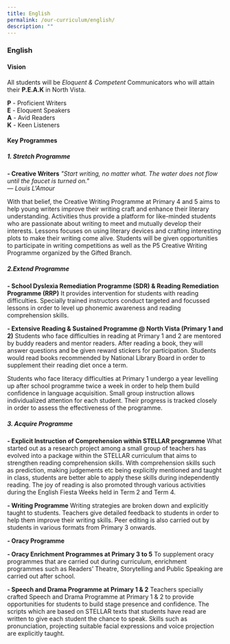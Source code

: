 ```yaml
---
title: English
permalink: /our-curriculum/english/
description: ""
---
```

### English

#### Vision

All students will be _Eloquent & Competent_ Communicators who will attain their **P.E.A.K** in North Vista.

**P** \- Proficient Writers <br>
**E** \- Eloquent Speakers <br>
**A** \- Avid Readers <br>
**K** \- Keen Listeners <br>

#### Key Programmes

##### 1. Stretch Programme

**\- Creative Writers**
_"Start writing, no matter what. The water does not flow until the faucet is turned on."_ <br>
_— Louis L'Amour_

With that belief, the Creative Writing Programme at Primary 4 and 5 aims to help young writers improve their writing craft and enhance their literary understanding. Activities thus provide a platform for like-minded students who are passionate about writing to meet and mutually develop their interests. Lessons focuses on using literary devices and crafting interesting plots to make their writing come alive. Students will be given opportunities to participate in writing competitions as well as the P5 Creative Writing Programme organized by the Gifted Branch.

##### 2.Extend Programme

**\- School Dyslexia Remediation Programme (SDR) & Reading Remediation Programme (RRP)**
It provides intervention for students with reading difficulties. Specially trained instructors conduct targeted and focussed lessons in order to level up phonemic awareness and reading comprehension skills.

**\- Extensive Reading & Sustained Programme @ North Vista (Primary 1 and 2)**
Students who face difficulties in reading at Primary 1 and 2 are mentored by buddy readers and mentor readers. After reading a book, they will answer questions and be given reward stickers for participation. Students would read books recommended by National Library Board in order to supplement their reading diet once a term.

Students who face literacy difficulties at Primary 1 undergo a year levelling up after school programme twice a week in order to help them build confidence in language acquisition. Small group instruction allows individualized attention for each student. Their progress is tracked closely in order to assess the effectiveness of the programme.

##### 3\. Acquire Programme

**\- Explicit Instruction of Comprehension within STELLAR programme**
What started out as a research project among a small group of teachers has evolved into a package within the STELLAR curriculum that aims to strengthen reading comprehension skills. With comprehension skills such as prediction, making judgements etc being explicitly mentioned and taught in class, students are better able to apply these skills during independently reading. The joy of reading is also promoted through various activities during the English Fiesta Weeks held in Term 2 and Term 4.

**\- Writing Programme**
Writing strategies are broken down and explicitly taught to students. Teachers give detailed feedback to students in order to help them improve their writing skills. Peer editing is also carried out by students in various formats from Primary 3 onwards.

**\- Oracy Programme**

**\- Oracy Enrichment Programmes at Primary 3 to 5**
To supplement oracy programmes that are carried out during curriculum, enrichment programmes such as Readers’ Theatre, Storytelling and Public Speaking are carried out after school.

**\- Speech and Drama Programme at Primary 1 & 2**
Teachers specially crafted Speech and Drama Programme at Primary 1 & 2 to provide opportunities for students to build stage presence and confidence. The scripts which are based on STELLAR texts that students have read are written to give each student the chance to speak. Skills such as pronunciation, projecting suitable facial expressions and voice projection are explicitly taught.